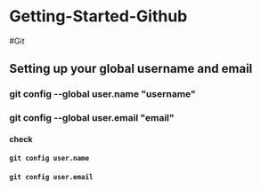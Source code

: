 # Getting-Started-Github
#Git

## Setting up your global username and email

### git config --global user.name "username"
### git config --global user.email "email"

#### check
#### `git config user.name`
#### `git config user.email`
